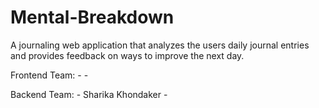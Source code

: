 # Mental-Breakdown

A journaling web application that analyzes the users daily journal entries and provides feedback on ways to improve the next day.

Frontend Team:
    - 
    - 

Backend Team:
    - Sharika Khondaker
    - 
